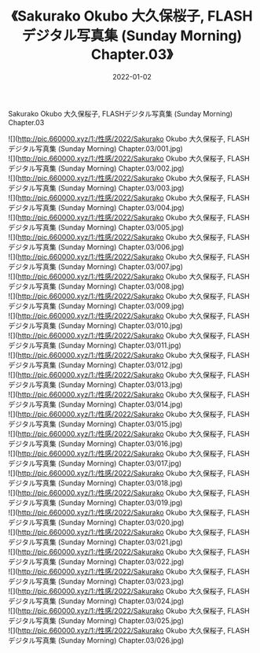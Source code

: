 ﻿---
layout: post
title:  《Sakurako Okubo 大久保桜子, FLASHデジタル写真集 (Sunday Morning) Chapter.03》
date:   2022-01-02
img: http://pic.660000.xyz/1:/性感/2022/Sakurako Okubo 大久保桜子, FLASHデジタル写真集 (Sunday Morning) Chapter.03/000.jpg
categories: [美女, 清纯, 唯美]
---

Sakurako Okubo 大久保桜子, FLASHデジタル写真集 (Sunday Morning) Chapter.03

  ![](http://pic.660000.xyz/1:/性感/2022/Sakurako Okubo 大久保桜子, FLASHデジタル写真集 (Sunday Morning) Chapter.03/001.jpg) <br> ![](http://pic.660000.xyz/1:/性感/2022/Sakurako Okubo 大久保桜子, FLASHデジタル写真集 (Sunday Morning) Chapter.03/002.jpg) <br> ![](http://pic.660000.xyz/1:/性感/2022/Sakurako Okubo 大久保桜子, FLASHデジタル写真集 (Sunday Morning) Chapter.03/003.jpg) <br> ![](http://pic.660000.xyz/1:/性感/2022/Sakurako Okubo 大久保桜子, FLASHデジタル写真集 (Sunday Morning) Chapter.03/004.jpg) <br> ![](http://pic.660000.xyz/1:/性感/2022/Sakurako Okubo 大久保桜子, FLASHデジタル写真集 (Sunday Morning) Chapter.03/005.jpg) <br> ![](http://pic.660000.xyz/1:/性感/2022/Sakurako Okubo 大久保桜子, FLASHデジタル写真集 (Sunday Morning) Chapter.03/006.jpg) <br> ![](http://pic.660000.xyz/1:/性感/2022/Sakurako Okubo 大久保桜子, FLASHデジタル写真集 (Sunday Morning) Chapter.03/007.jpg) <br> ![](http://pic.660000.xyz/1:/性感/2022/Sakurako Okubo 大久保桜子, FLASHデジタル写真集 (Sunday Morning) Chapter.03/008.jpg) <br> ![](http://pic.660000.xyz/1:/性感/2022/Sakurako Okubo 大久保桜子, FLASHデジタル写真集 (Sunday Morning) Chapter.03/009.jpg) <br> ![](http://pic.660000.xyz/1:/性感/2022/Sakurako Okubo 大久保桜子, FLASHデジタル写真集 (Sunday Morning) Chapter.03/010.jpg) <br> ![](http://pic.660000.xyz/1:/性感/2022/Sakurako Okubo 大久保桜子, FLASHデジタル写真集 (Sunday Morning) Chapter.03/011.jpg) <br> ![](http://pic.660000.xyz/1:/性感/2022/Sakurako Okubo 大久保桜子, FLASHデジタル写真集 (Sunday Morning) Chapter.03/012.jpg) <br> ![](http://pic.660000.xyz/1:/性感/2022/Sakurako Okubo 大久保桜子, FLASHデジタル写真集 (Sunday Morning) Chapter.03/013.jpg) <br> ![](http://pic.660000.xyz/1:/性感/2022/Sakurako Okubo 大久保桜子, FLASHデジタル写真集 (Sunday Morning) Chapter.03/014.jpg) <br> ![](http://pic.660000.xyz/1:/性感/2022/Sakurako Okubo 大久保桜子, FLASHデジタル写真集 (Sunday Morning) Chapter.03/015.jpg) <br> ![](http://pic.660000.xyz/1:/性感/2022/Sakurako Okubo 大久保桜子, FLASHデジタル写真集 (Sunday Morning) Chapter.03/016.jpg) <br> ![](http://pic.660000.xyz/1:/性感/2022/Sakurako Okubo 大久保桜子, FLASHデジタル写真集 (Sunday Morning) Chapter.03/017.jpg) <br> ![](http://pic.660000.xyz/1:/性感/2022/Sakurako Okubo 大久保桜子, FLASHデジタル写真集 (Sunday Morning) Chapter.03/018.jpg) <br> ![](http://pic.660000.xyz/1:/性感/2022/Sakurako Okubo 大久保桜子, FLASHデジタル写真集 (Sunday Morning) Chapter.03/019.jpg) <br> ![](http://pic.660000.xyz/1:/性感/2022/Sakurako Okubo 大久保桜子, FLASHデジタル写真集 (Sunday Morning) Chapter.03/020.jpg) <br> ![](http://pic.660000.xyz/1:/性感/2022/Sakurako Okubo 大久保桜子, FLASHデジタル写真集 (Sunday Morning) Chapter.03/021.jpg) <br> ![](http://pic.660000.xyz/1:/性感/2022/Sakurako Okubo 大久保桜子, FLASHデジタル写真集 (Sunday Morning) Chapter.03/022.jpg) <br> ![](http://pic.660000.xyz/1:/性感/2022/Sakurako Okubo 大久保桜子, FLASHデジタル写真集 (Sunday Morning) Chapter.03/023.jpg) <br> ![](http://pic.660000.xyz/1:/性感/2022/Sakurako Okubo 大久保桜子, FLASHデジタル写真集 (Sunday Morning) Chapter.03/024.jpg) <br> ![](http://pic.660000.xyz/1:/性感/2022/Sakurako Okubo 大久保桜子, FLASHデジタル写真集 (Sunday Morning) Chapter.03/025.jpg) <br> ![](http://pic.660000.xyz/1:/性感/2022/Sakurako Okubo 大久保桜子, FLASHデジタル写真集 (Sunday Morning) Chapter.03/026.jpg) <br>